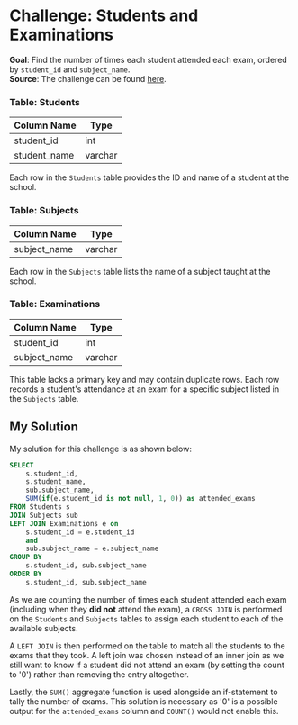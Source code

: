 # Challenge: Students and Examinations
**Goal**: Find the number of times each student attended each exam, ordered by `student_id` and `subject_name`.\
**Source**: The challenge can be found [here](https://leetcode.com/problems/students-and-examinations/description/?envType=problem-list-v2&envId=mei43yec).

### Table: Students

| Column Name  | Type     |
|--------------|----------|
| student_id   | int      | (primary key)
| student_name | varchar  |

Each row in the `Students` table provides the ID and name of a student at the school.

### Table: Subjects

| Column Name  | Type     |
|--------------|----------|
| subject_name | varchar  | (primary key)

Each row in the `Subjects` table lists the name of a subject taught at the school.

### Table: Examinations

| Column Name  | Type     |
|--------------|----------|
| student_id   | int      |
| subject_name | varchar  |

This table lacks a primary key and may contain duplicate rows.
Each row records a student's attendance at an exam for a specific subject listed in the `Subjects` table.

## My Solution
My solution for this challenge is as shown below:
```sql
SELECT
    s.student_id,
    s.student_name,
    sub.subject_name,
    SUM(if(e.student_id is not null, 1, 0)) as attended_exams
FROM Students s
JOIN Subjects sub 
LEFT JOIN Examinations e on
    s.student_id = e.student_id
    and
    sub.subject_name = e.subject_name
GROUP BY 
    s.student_id, sub.subject_name
ORDER BY
    s.student_id, sub.subject_name
```

As we are counting the number of times each student attended each exam (including when they **did not** attend the exam), a `CROSS JOIN` is performed on the `Students` and `Subjects` tables to assign each student to each of the available subjects.

A `LEFT JOIN` is then performed on the table to match all the students to the exams that they took. A left join was chosen instead of an inner join as we still want to know if a student did not attend an exam (by setting the count to '0') rather than removing the entry altogether.

Lastly, the `SUM()` aggregate function is used alongside an if-statement to tally the number of exams.
This solution is necessary as '0' is a possible output for the `attended_exams` column and `COUNT()` would not enable this. 

































